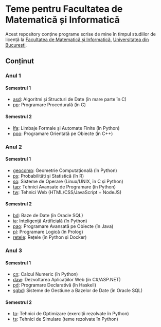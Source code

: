# Teme pentru Facultatea de Matematică și Informatică

Acest repository conține programe scrise de mine în timpul studiilor de licență
la [Facultatea de Matematică și Informatică](http://fmi.unibuc.ro/ro/),
[Universitatea din București](https://www.unibuc.ro).

## Conținut

### Anul 1

#### Semestrul 1

- [asd](asd): Algoritmi și Structuri de Date (în mare parte în C)
- [pp](pp): Programare Procedurală (în C)

#### Semestrul 2

- [lfa](lfa): Limbaje Formale și Automate Finite (în Python)
- [poo](poo): Programare Orientată pe Obiecte (în C++)

### Anul 2

#### Semestrul 1

- [geocomp](geocomp): Geometrie Computațională (în Python)
- [ps](ps): Probabilități și Statistică (în R)
- [so](so): Sisteme de Operare (Linux/UNIX, în C și Python)
- [tap](tap): Tehnici Avansate de Programare (în Python)
- [tw](tw): Tehnici Web (HTML/CSS/JavaScript + NodeJS)

#### Semestrul 2

- [bd](bd): Baze de Date (în Oracle SQL)
- [ia](ia): Inteligență Artificială (în Python)
- [pao](pao): Programare Avansată pe Obiecte (în Java)
- [pl](pl): Programare Logică (în Prolog)
- [retele](retele): Rețele (în Python și Docker)

### Anul 3

#### Semestrul 1

- [cn](cn): Calcul Numeric (în Python)
- [daw](daw): Dezvoltarea Aplicațiilor Web (în C#/ASP.NET)
- [pd](pd): Programare Declarativă (în Haskell)
- [sgbd](sgbd): Sisteme de Gestiune a Bazelor de Date (în Oracle SQL)

#### Semestrul 2

- [to](to): Tehnici de Optimizare (exerciții rezolvate în Python)
- [ts](ts): Tehnici de Simulare (teme rezolvate în Python)
